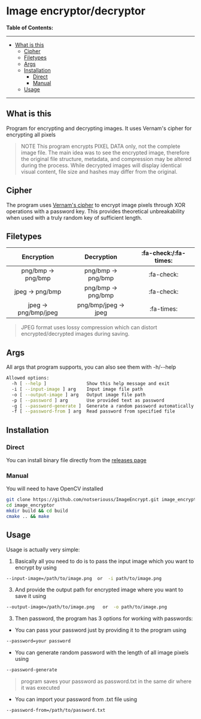 # Image encryptor/decryptor

**Table of Contents:**
***
- [What is this](#what-is-this)
  - [Cipher](#cipher)
  - [Filetypes](#filetypes)
  - [Args](#args)
  - [Installation](#installation)
    - [Direct](#direct)
    - [Manual](#manual)
  - [Usage](#usage)
***
## What is this
Program for encrypting and decrypting images. It uses Vernam's cipher for encrypting all pixels
> NOTE
> This program encrypts PIXEL DATA only, not the complete image file. The main idea was to see the encrypted image, therefore the original file structure, metadata, and compression may be altered during the process. While decrypted images will display identical visual content, file size and hashes may differ from the original.


## Cipher
The program uses [Vernam's cipher](https://en.wikipedia.org/w/index.php?title=Gilbert_Vernam&section=3#The_Vernam_cipher) to encrypt image pixels through XOR operations with a password key. This provides theoretical unbreakability when used with a truly random key of sufficient length.

## Filetypes
| Encryption | Decryption | :fa-check:/:fa-times: | 
| :--------------: | :--------------:| :-----------: |
| png/bmp -> png/bmp | png/bmp -> png/bmp | :fa-check: |
| jpeg -> png/bmp | png/bmp -> png/bmp | :fa-check: |
| jpeg -> png/bmp/jpeg | png/bmp/jpeg -> jpeg | :fa-times: |

>    JPEG format uses lossy compression which can distort encrypted/decrypted images during saving.

## Args

All args that program supports, you can also see them with -h/--help

```sh
Allowed options:
  -h [ --help ]               Show this help message and exit
  -i [ --input-image ] arg    Input image file path
  -o [ --output-image ] arg   Output image file path
  -p [ --password ] arg       Use provided text as password
  -g [ --password-generate ]  Generate a random password automatically
  -f [ --password-from ] arg  Read password from specified file
  ```

## Installation
### Direct
You can install binary file directly from the [releases page](https://github.com/notseriouss/ImagEncrypt/releases)

### Manual
You will need to have OpenCV installed
```sh
git clone https://github.com/notseriouss/ImageEncrypt.git image_encryptor
cd image_encryptor
mkdir build && cd build
cmake .. && make
```
## Usage
Usage is actually very simple:
1. Basically all you need to do is to pass the input image which you want to encrypt by using
```sh
--input-image=/path/to/image.png  or  -i path/to/image.png
```

3. And provide the output path for encrypted image where you want to save it  using
```sh
--output-image=/path/to/image.png   or  -o path/to/image.png
```

3.  Then password, the program has 3 options for working with passwords:
* You can pass your password just by providing it to the program using 
```sh
--password=your password
```

* You can generate random password with the length of all image pixels using
```sh
--password-generate
```
> program saves your password as password.txt in the same dir where it was executed

* You can import your password from .txt file using
```sh
--password-from=/path/to/password.txt
```
